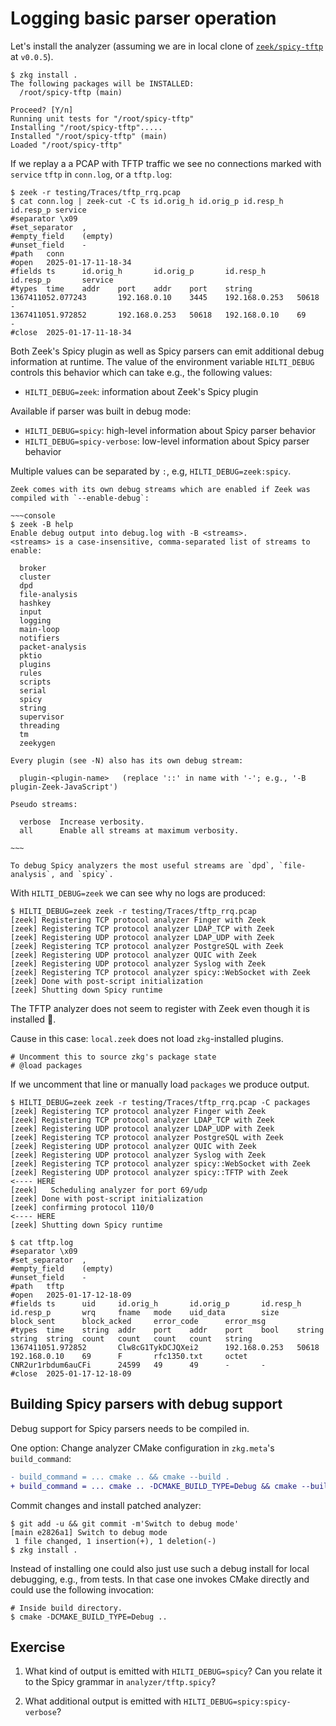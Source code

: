 # Logging basic parser operation

Let's install the analyzer (assuming we are in local clone of
[`zeek/spicy-tftp`](https://github.com/zeek/spicy-tftp) at `v0.0.5`).

```console
$ zkg install .
The following packages will be INSTALLED:
  /root/spicy-tftp (main)

Proceed? [Y/n]
Running unit tests for "/root/spicy-tftp"
Installing "/root/spicy-tftp".....
Installed "/root/spicy-tftp" (main)
Loaded "/root/spicy-tftp"
```

If we replay a a PCAP with TFTP traffic we see no connections marked with
`service` `tftp` in `conn.log`, or a `tftp.log`:

```console
$ zeek -r testing/Traces/tftp_rrq.pcap
$ cat conn.log | zeek-cut -C ts id.orig_h id.orig_p id.resp_h id.resp_p service
#separator \x09
#set_separator  ,
#empty_field    (empty)
#unset_field    -
#path   conn
#open   2025-01-17-11-18-34
#fields ts      id.orig_h       id.orig_p       id.resp_h       id.resp_p       service
#types  time    addr    port    addr    port    string
1367411052.077243       192.168.0.10    3445    192.168.0.253   50618   -
1367411051.972852       192.168.0.253   50618   192.168.0.10    69      -
#close  2025-01-17-11-18-34
```

Both Zeek's Spicy plugin as well as Spicy parsers can emit additional debug
information at runtime. The value of the environment variable `HILTI_DEBUG`
controls this behavior which can take e.g., the following values:

- `HILTI_DEBUG=zeek`: information about Zeek's Spicy plugin

Available if parser was built in debug mode:

- `HILTI_DEBUG=spicy`: high-level information about Spicy parser behavior
- `HILTI_DEBUG=spicy-verbose`: low-level information about Spicy parser behavior

Multiple values can be separated by `:`, e.g, `HILTI_DEBUG=zeek:spicy`.

```admonish hint
Zeek comes with its own debug streams which are enabled if Zeek was compiled with `--enable-debug`:

~~~console
$ zeek -B help
Enable debug output into debug.log with -B <streams>.
<streams> is a case-insensitive, comma-separated list of streams to enable:

  broker
  cluster
  dpd
  file-analysis
  hashkey
  input
  logging
  main-loop
  notifiers
  packet-analysis
  pktio
  plugins
  rules
  scripts
  serial
  spicy
  string
  supervisor
  threading
  tm
  zeekygen

Every plugin (see -N) also has its own debug stream:

  plugin-<plugin-name>   (replace '::' in name with '-'; e.g., '-B plugin-Zeek-JavaScript')

Pseudo streams:

  verbose  Increase verbosity.
  all      Enable all streams at maximum verbosity.

~~~

To debug Spicy analyzers the most useful streams are `dpd`, `file-analysis`, and `spicy`.
```

With `HILTI_DEBUG=zeek` we can see why no logs are produced:

```console
$ HILTI_DEBUG=zeek zeek -r testing/Traces/tftp_rrq.pcap
[zeek] Registering TCP protocol analyzer Finger with Zeek
[zeek] Registering TCP protocol analyzer LDAP_TCP with Zeek
[zeek] Registering UDP protocol analyzer LDAP_UDP with Zeek
[zeek] Registering TCP protocol analyzer PostgreSQL with Zeek
[zeek] Registering UDP protocol analyzer QUIC with Zeek
[zeek] Registering UDP protocol analyzer Syslog with Zeek
[zeek] Registering TCP protocol analyzer spicy::WebSocket with Zeek
[zeek] Done with post-script initialization
[zeek] Shutting down Spicy runtime
```

The TFTP analyzer does not seem to register with Zeek even though it is installed 🤨.

Cause in this case: `local.zeek` does not load `zkg`-installed plugins.

```zeek
# Uncomment this to source zkg's package state
# @load packages
```

If we uncomment that line or manually load `packages` we produce output.

```console
$ HILTI_DEBUG=zeek zeek -r testing/Traces/tftp_rrq.pcap -C packages
[zeek] Registering TCP protocol analyzer Finger with Zeek
[zeek] Registering TCP protocol analyzer LDAP_TCP with Zeek
[zeek] Registering UDP protocol analyzer LDAP_UDP with Zeek
[zeek] Registering TCP protocol analyzer PostgreSQL with Zeek
[zeek] Registering UDP protocol analyzer QUIC with Zeek
[zeek] Registering UDP protocol analyzer Syslog with Zeek
[zeek] Registering TCP protocol analyzer spicy::WebSocket with Zeek
[zeek] Registering UDP protocol analyzer spicy::TFTP with Zeek       <---- HERE
[zeek]   Scheduling analyzer for port 69/udp
[zeek] Done with post-script initialization
[zeek] confirming protocol 110/0                                     <---- HERE
[zeek] Shutting down Spicy runtime
```

```console
$ cat tftp.log
#separator \x09
#set_separator  ,
#empty_field    (empty)
#unset_field    -
#path   tftp
#open   2025-01-17-12-18-09
#fields ts      uid     id.orig_h       id.orig_p       id.resp_h       id.resp_p       wrq     fname   mode    uid_data        size    block_sent      block_acked     error_code      error_msg
#types  time    string  addr    port    addr    port    bool    string  string  string  count   count   count   count   string
1367411051.972852       Clw8cG1TykDCJQXei2      192.168.0.253   50618   192.168.0.10    69      F       rfc1350.txt     octet   CNR2ur1rbdum6auCFi      24599   49      49      -       -
#close  2025-01-17-12-18-09
```

## Building Spicy parsers with debug support

Debug support for Spicy parsers needs to be compiled in.

One option: Change analyzer CMake configuration in `zkg.meta`'s `build_command`:

```patch
- build_command = ... cmake .. && cmake --build .
+ build_command = ... cmake .. -DCMAKE_BUILD_TYPE=Debug && cmake --build .
```

Commit changes and install patched analyzer:

```console
$ git add -u && git commit -m'Switch to debug mode'
[main e2826a1] Switch to debug mode
 1 file changed, 1 insertion(+), 1 deletion(-)
$ zkg install .
```

Instead of installing one could also just use such a debug install for local
debugging, e.g., from tests. In that case one invokes CMake directly and could
use the following invocation:

```console
# Inside build directory.
$ cmake -DCMAKE_BUILD_TYPE=Debug ..
```

## Exercise

1. What kind of output is emitted with `HILTI_DEBUG=spicy`? Can you relate it to the Spicy grammar in `analyzer/tftp.spicy`?

1. What additional output is emitted with `HILTI_DEBUG=spicy:spicy-verbose`?
